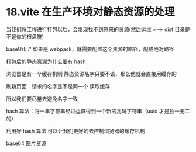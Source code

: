 # 18.vite 在生产环境对静态资源的处理

当我们将工程进行打包以后，会发现找不到原来的资源(然后运维 ===> dist 目录是不是你的根盘符)

baseUrl:'/' 如果是 webpack，就需要配置这个资源的路径，配成绝对路径

打包后的静态资源为什么要有 hash

浏览器是有一个缓存机制 静态资源名字只要不该，那么他就会直接用缓存的

刷新页面：请求的名字是不是同一个 读取缓存

所以我们要尽量去避免名字一致

hash 算法：将一串字符串经过运算得到一个新的乱码字符串（uuid 才是独一无二的）

利用好 hash 算法 可以让我们更好的去控制浏览器的缓存机制

base64 图片资源
